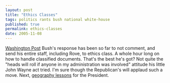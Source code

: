 ```yaml
---
layout: post
title: "Ethics Classes"
tags: politics rants bush national white-house
published: true
permalink: ethics-classes
date: 2005-11-08
---
```


<a href="http://www.washingtonpost.com/wp-dyn/content/article/2005/11/08/AR2005110800676.html">Washington Post</a>
Bush's response has been so far to not comment, and send his entire staff, including Rove, to ethics class.  A whole hour long on how to handle classified documents.  That's the best he's got?  Not quite the "heads will roll if anyone in my administration was involved" attitude his little John Wayne act tried.  I'm sure though the Republican's will applaud such a move.  Next, <a href="http://www.sfgate.com/cgi-bin/article.cgi?file=/chronicle/archive/2005/11/07/MNG5KFK79J1.DTL">geography lessons</a> for the President.
